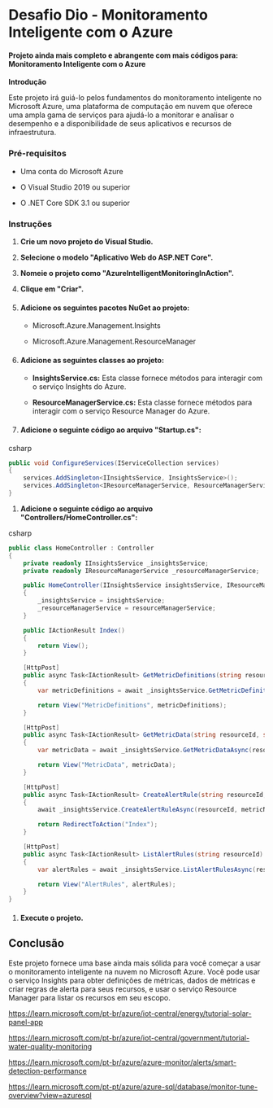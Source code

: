 # Desafio Dio - Monitoramento Inteligente com o Azure

####     Projeto ainda mais completo e abrangente com mais códigos para: Monitoramento Inteligente com o Azure



**Introdução**

Este projeto irá guiá-lo pelos fundamentos do monitoramento inteligente no Microsoft Azure, uma plataforma de computação em nuvem que oferece uma ampla gama de serviços para ajudá-lo a monitorar e analisar o desempenho e a disponibilidade de seus aplicativos e recursos de infraestrutura.



### **Pré-requisitos**

- Uma conta do Microsoft Azure

- O Visual Studio 2019 ou superior

- O .NET Core SDK 3.1 ou superior

  

### **Instruções**

1. **Crie um novo projeto do Visual Studio.**

2. **Selecione o modelo "Aplicativo Web do ASP.NET Core".**

3. **Nomeie o projeto como "AzureIntelligentMonitoringInAction".**

4. **Clique em "Criar".**

   

5. #### Adicione os seguintes pacotes NuGet ao projeto:

   

   - Microsoft.Azure.Management.Insights

   - Microsoft.Azure.Management.ResourceManager

     

6. #### Adicione as seguintes classes ao projeto:

   

   - **InsightsService.cs:** Esta classe fornece métodos para interagir com o serviço Insights do Azure.

   - **ResourceManagerService.cs:** Esta classe fornece métodos para interagir com o serviço Resource Manager do Azure.

     

7. #### **Adicione o seguinte código ao arquivo "Startup.cs":**

   

csharp



```csharp
public void ConfigureServices(IServiceCollection services)
{
    services.AddSingleton<IInsightsService, InsightsService>();
    services.AddSingleton<IResourceManagerService, ResourceManagerService>();
}
```



1. **Adicione o seguinte código ao arquivo "Controllers/HomeController.cs":**

   

csharp



```csharp
public class HomeController : Controller
{
    private readonly IInsightsService _insightsService;
    private readonly IResourceManagerService _resourceManagerService;

    public HomeController(IInsightsService insightsService, IResourceManagerService resourceManagerService)
    {
        _insightsService = insightsService;
        _resourceManagerService = resourceManagerService;
    }

    public IActionResult Index()
    {
        return View();
    }

    [HttpPost]
    public async Task<IActionResult> GetMetricDefinitions(string resourceId)
    {
        var metricDefinitions = await _insightsService.GetMetricDefinitionsAsync(resourceId);

        return View("MetricDefinitions", metricDefinitions);
    }

    [HttpPost]
    public async Task<IActionResult> GetMetricData(string resourceId, string metricName, string startTime, string endTime)
    {
        var metricData = await _insightsService.GetMetricDataAsync(resourceId, metricName, startTime, endTime);

        return View("MetricData", metricData);
    }

    [HttpPost]
    public async Task<IActionResult> CreateAlertRule(string resourceId, string metricName, string condition, string action)
    {
        await _insightsService.CreateAlertRuleAsync(resourceId, metricName, condition, action);

        return RedirectToAction("Index");
    }

    [HttpPost]
    public async Task<IActionResult> ListAlertRules(string resourceId)
    {
        var alertRules = await _insightsService.ListAlertRulesAsync(resourceId);

        return View("AlertRules", alertRules);
    }
}
```



1. #### **Execute o projeto.**

   

## **Conclusão**



Este projeto fornece uma base ainda mais sólida para você começar a usar o monitoramento inteligente na nuvem no Microsoft Azure. Você pode usar o serviço Insights para obter definições de métricas, dados de métricas e criar regras de alerta para seus recursos, e usar o serviço Resource Manager para listar os recursos em seu escopo.


https://learn.microsoft.com/pt-br/azure/iot-central/energy/tutorial-solar-panel-app

https://learn.microsoft.com/pt-br/azure/iot-central/government/tutorial-water-quality-monitoring

https://learn.microsoft.com/pt-br/azure/azure-monitor/alerts/smart-detection-performance

https://learn.microsoft.com/pt-pt/azure/azure-sql/database/monitor-tune-overview?view=azuresql


  
